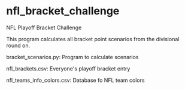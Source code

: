 # nfl_bracket_challenge
NFL Playoff Bracket Challenge

This program calculates all bracket point scenarios from the divisional round on.

bracket_scenarios.py: Program to calculate scenarios

nfl_brackets.csv: Everyone's playoff bracket entry

nfl_teams_info_colors.csv: Database fo NFL team colors
